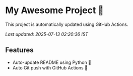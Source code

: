 # My Awesome Project 🚀

This project is automatically updated using GitHub Actions.

_Last updated: 2025-07-13 02:20:36 IST_

## Features
- Auto-update README using Python 🐍
- Auto Git push with GitHub Actions 🤖
